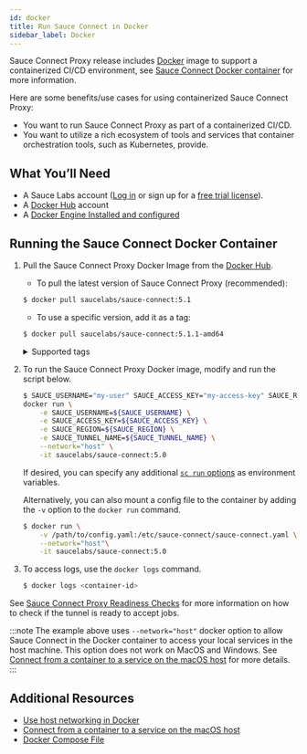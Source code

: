 ```yaml
---
id: docker
title: Run Sauce Connect in Docker
sidebar_label: Docker
---
```


Sauce Connect Proxy release includes [Docker](https://www.docker.com/) image to support a containerized CI/CD environment, see [Sauce Connect Docker container](https://github.com/saucelabs/sauce-connect-docker) for more information.

Here are some benefits/use cases for using containerized Sauce Connect Proxy:

- You want to run Sauce Connect Proxy as part of a containerized CI/CD.
- You want to utilize a rich ecosystem of tools and services that container orchestration tools, such as Kubernetes, provide.

## What You’ll Need

- A Sauce Labs account ([Log in](https://accounts.saucelabs.com/am/XUI/#login/) or sign up for a [free trial license](https://saucelabs.com/sign-up)).
- A [Docker Hub](https://hub.docker.com/r/saucelabs/sauce-connect) account
- A [Docker Engine Installed and configured](https://docs.docker.com/engine/install/)

## Running the Sauce Connect Docker Container

1. Pull the Sauce Connect Proxy Docker Image from the [Docker Hub](https://hub.docker.com/r/saucelabs/sauce-connect).
   - To pull the latest version of Sauce Connect Proxy (recommended):
   ```bash
   $ docker pull saucelabs/sauce-connect:5.1
   ```
   - To use a specific version, add it as a tag:
   ```bash
   $ docker pull saucelabs/sauce-connect:5.1.1-amd64
   ```
    <details>
    <summary>Supported tags</summary>
      - 5, 5.1, 5.1.1<br/>
    </details>
2. To run the Sauce Connect Proxy Docker image, modify and run the script below.

   ```bash
   $ SAUCE_USERNAME="my-user" SAUCE_ACCESS_KEY="my-access-key" SAUCE_REGION="<us-west|eu-central>" SAUCE_TUNNEL_NAME="my-tunnel-name" \
   docker run \
       -e SAUCE_USERNAME=${SAUCE_USERNAME} \
       -e SAUCE_ACCESS_KEY=${SAUCE_ACCESS_KEY} \
       -e SAUCE_REGION=${SAUCE_REGION} \
       -e SAUCE_TUNNEL_NAME=${SAUCE_TUNNEL_NAME} \
       --network="host" \
       -it saucelabs/sauce-connect:5.0
   ```
   If desired, you can specify any additional [`sc run` options](/dev/cli/sauce-connect-5/run/) as environment variables.

   Alternatively, you can also mount a config file to the container by adding the `-v` option to the `docker run` command.

   ```bash
   $ docker run \
       -v /path/to/config.yaml:/etc/sauce-connect/sauce-connect.yaml \
       --network="host"\
       -it saucelabs/sauce-connect:5.0
   ```
3. To access logs, use the `docker logs` command.

   ```bash
   $ docker logs <container-id>
   ```

See [Sauce Connect Proxy Readiness Checks](/secure-connections/sauce-connect-5/operation/readiness-checks) for more information on how to check if the tunnel is ready to accept jobs.

:::note
The example above uses `--network="host"` docker option to allow Sauce Connect in the Docker container to access your local services in the host machine. This option does not work on MacOS and Windows. See [Connect from a container to a service on the macOS host](https://docs.docker.com/desktop/networking/#use-cases-and-workarounds) for more details.
:::

## Additional Resources

- [Use host networking in Docker](https://docs.docker.com/network/host/)
- [Connect from a container to a service on the macOS host](https://docs.docker.com/desktop/mac/networking/#use-cases-and-workarounds)
- [Docker Compose File](https://docs.docker.com/compose/compose-file/compose-file-v3/)
